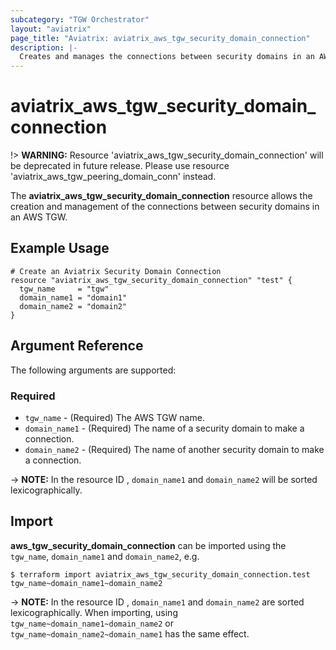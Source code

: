 ```yaml
---
subcategory: "TGW Orchestrator"
layout: "aviatrix"
page_title: "Aviatrix: aviatrix_aws_tgw_security_domain_connection"
description: |-
  Creates and manages the connections between security domains in an AWS TGW
---
```


# aviatrix_aws_tgw_security_domain_connection

!> **WARNING:** Resource 'aviatrix_aws_tgw_security_domain_connection' will be deprecated in future release. Please use resource 'aviatrix_aws_tgw_peering_domain_conn' instead.

The **aviatrix_aws_tgw_security_domain_connection** resource allows the creation and management of the connections between security domains in an AWS TGW.

## Example Usage

```hcl
# Create an Aviatrix Security Domain Connection
resource "aviatrix_aws_tgw_security_domain_connection" "test" {
  tgw_name     = "tgw"
  domain_name1 = "domain1"
  domain_name2 = "domain2"
}
```

## Argument Reference

The following arguments are supported:

### Required
* `tgw_name` - (Required) The AWS TGW name.
* `domain_name1` - (Required) The name of a security domain to make a connection.
* `domain_name2` - (Required) The name of another security domain to make a connection.

-> **NOTE:** In the resource ID , `domain_name1` and `domain_name2` will be sorted lexicographically. 

## Import

**aws_tgw_security_domain_connection** can be imported using the `tgw_name`, `domain_name1` and `domain_name2`, e.g.

```
$ terraform import aviatrix_aws_tgw_security_domain_connection.test tgw_name~domain_name1~domain_name2
```

-> **NOTE:** In the resource ID , `domain_name1` and `domain_name2` are sorted lexicographically. When importing, using `tgw_name~domain_name1~domain_name2` or `tgw_name~domain_name2~domain_name1` has the same effect.